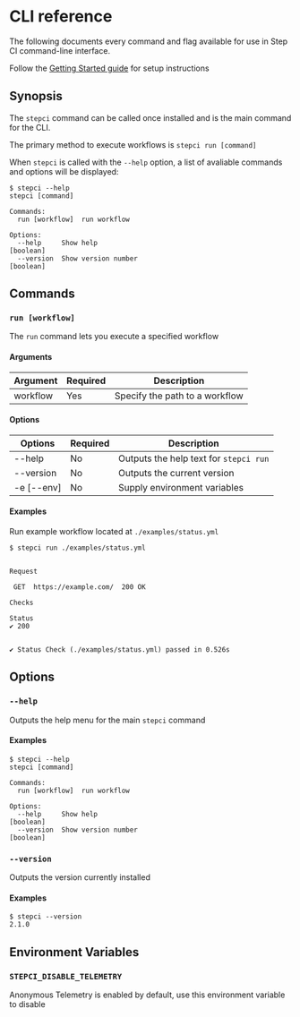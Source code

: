 # CLI reference

The following documents every command and flag available for use in Step CI command-line interface.

Follow the [Getting Started guide](./get-started.md) for setup instructions

## Synopsis

The `stepci` command can be called once installed and is the main command for the CLI.

The primary method to execute workflows is `stepci run [command]`

When `stepci` is called with the `--help` option, a list of avaliable commands and options will be displayed:

```console
$ stepci --help
stepci [command]

Commands:
  run [workflow]  run workflow

Options:
  --help     Show help                                                 [boolean]
  --version  Show version number                                       [boolean]
  ```

## Commands

### `run [workflow]`

The `run` command lets you execute a specified workflow

#### **Arguments**

| Argument | Required | Description |
|-|-|-|
| workflow | Yes | Specify the path to a workflow |

#### **Options**

| Options | Required | Description |
|-|-|-|
| --help | No | Outputs the help text for `stepci run` |
| --version | No | Outputs the current version |
| -e [--env] | No | Supply environment variables |

#### **Examples**

Run example workflow located at `./examples/status.yml`

```console
$ stepci run ./examples/status.yml


Request

 GET  https://example.com/  200 OK

Checks

Status
✔ 200


✔ Status Check (./examples/status.yml) passed in 0.526s
```

## Options

### `--help`
Outputs the help menu for the main `stepci` command

#### **Examples**

```console
$ stepci --help
stepci [command]

Commands:
  run [workflow]  run workflow

Options:
  --help     Show help                                                 [boolean]
  --version  Show version number                                       [boolean]
```

### `--version`
Outputs the version currently installed

#### **Examples**

```console
$ stepci --version
2.1.0
```

## Environment Variables

### `STEPCI_DISABLE_TELEMETRY`

Anonymous Telemetry is enabled by default, use this environment variable to disable
